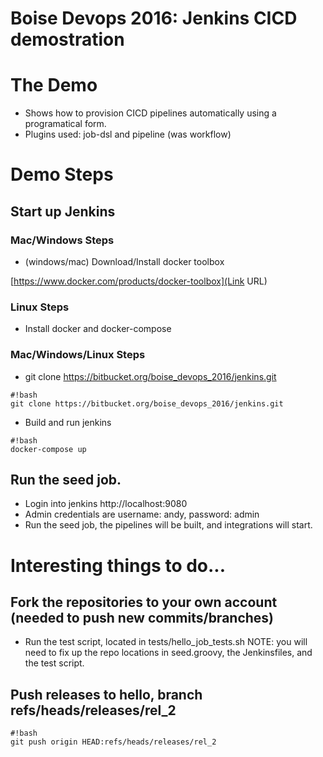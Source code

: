# Boise Devops 2016: Jenkins CICD demostration

# The Demo

* Shows how to provision CICD pipelines automatically using a programatical form.
* Plugins used:  job-dsl and pipeline (was workflow)

# Demo Steps

## Start up Jenkins

### Mac/Windows Steps

* (windows/mac) Download/Install docker toolbox

[https://www.docker.com/products/docker-toolbox](Link URL)

### Linux Steps

* Install docker and docker-compose

### Mac/Windows/Linux Steps
* git clone https://bitbucket.org/boise_devops_2016/jenkins.git
```
#!bash
git clone https://bitbucket.org/boise_devops_2016/jenkins.git
```
* Build and run jenkins
```
#!bash
docker-compose up
```

## Run the seed job.

* Login into jenkins http://localhost:9080
* Admin credentials are username: andy, password: admin
* Run the seed job, the pipelines will be built, and integrations will start.

# Interesting things to do...

## Fork the repositories to your own account (needed to push new commits/branches)

* Run the test script, located in tests/hello_job_tests.sh
  NOTE: you will need to fix up the repo locations in seed.groovy, the Jenkinsfiles, and the test script.

## Push releases to hello, branch refs/heads/releases/rel_2
```
#!bash
git push origin HEAD:refs/heads/releases/rel_2
```
